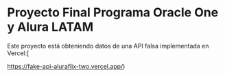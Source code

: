 # Proyecto Final Programa Oracle One y Alura LATAM

Este proyecto está obteniendo datos de una API falsa implementada en Vercel:[

https://fake-api-aluraflix-two.vercel.app/)
